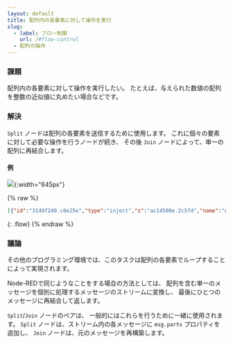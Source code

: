 ```yaml
---
layout: default
title: 配列内の各要素に対して操作を実行
slug:
  - label: フロー制御
    url: /#flow-control
  - 配列の操作
---
```


### 課題

配列内の各要素に対して操作を実行したい。
たとえば、与えられた数値の配列を整数の近似値に丸めたい場合などです。

### 解決

<code class="node">Split</code> ノードは配列の各要素を送信するために使用します。
これに個々の要素に対して必要な操作を行うノードが続き、
その後 <code class="node">Join</code> ノードによって、単一の配列に再結合します。

#### 例

![](/images/basic/operate-on-array.png){:width="645px"}

{% raw %}
~~~json
[{"id":"3149f240.c0e25e","type":"inject","z":"ac14500e.2c57d","name":"Array of decimals","topic":"","payload":"[1.67,2.98,3.12,4.99,5.50]","payloadType":"json","repeat":"","crontab":"","once":false,"onceDelay":0.1,"x":120,"y":960,"wires":[["bd57baa6.00f998"]]},{"id":"bd57baa6.00f998","type":"split","z":"ac14500e.2c57d","name":"Split array","splt":"\\n","spltType":"str","arraySplt":"1","arraySpltType":"len","stream":false,"addname":"","x":200,"y":1020,"wires":[["7ab9e9ed.d514b8"]]},{"id":"7ab9e9ed.d514b8","type":"range","z":"ac14500e.2c57d","minin":"0","maxin":"10","minout":"0","maxout":"10","action":"scale","round":true,"property":"payload","name":"Round value","x":350,"y":1020,"wires":[["f26660ab.007b3"]]},{"id":"f26660ab.007b3","type":"join","z":"ac14500e.2c57d","name":"","mode":"auto","build":"string","property":"payload","propertyType":"msg","key":"topic","joiner":"\\n","joinerType":"str","accumulate":"false","timeout":"","count":"","reduceRight":false,"x":490,"y":1020,"wires":[["f9b5abac.f13828"]]},{"id":"f9b5abac.f13828","type":"debug","z":"ac14500e.2c57d","name":"","active":true,"tosidebar":true,"console":false,"tostatus":false,"complete":"false","x":550,"y":1080,"wires":[]}]
~~~
{: .flow}
{% endraw %}

### 議論

その他のプログラミング環境では、このタスクは配列の各要素でループすることによって実現されます。

Node-REDで同じようなことをする場合の方法としては、
配列を含む単一のメッセージを個別に処理するメッセージのストリームに変換し、
最後にひとつのメッセージに再結合して返します。

<code class="node">Split</code>/<code class="node">Join</code> ノードのペアは、
一般的にはこれらを行うために一緒に使用されます。
<code class="node">Split</code> ノードは、ストリーム内の各メッセージに `msg.parts` プロパティを追加し、
<code class="node">Join</code> ノードは、元のメッセージを再構築します。
